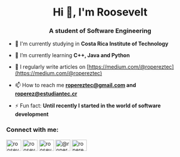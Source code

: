 <h1 align="center">Hi 👋, I'm Roosevelt</h1>
<h3 align="center">A student of Software Engineering</h3>

- 🔭 I'm currently studying in **Costa Rica Institute of Technology**

- 🌱 I’m currently learning **C++, Java and Python**

- 📝 I regularly write articles on [https://medium.com/@ropereztec](https://medium.com/@ropereztec)

- 📫 How to reach me **ropereztec@gmail.com and roperez@estudiantec.cr**

- ⚡ Fun fact: **Until recently I started in the world of software development**

<h3 align="left">Connect with me:</h3>
<p align="left">
<a href="https://twitter.com/roosevelthperez" target="blank"><img align="center" src="https://raw.githubusercontent.com/rahuldkjain/github-profile-readme-generator/master/src/images/icons/Social/twitter.svg" alt="roosevelthperez" height="30" width="40" /></a>
<a href="https://linkedin.com/in/rooseveltperez" target="blank"><img align="center" src="https://raw.githubusercontent.com/rahuldkjain/github-profile-readme-generator/master/src/images/icons/Social/linked-in-alt.svg" alt="rooseveltperez" height="30" width="40" /></a>
<a href="https://instagram.com/rooseveltperez._" target="blank"><img align="center" src="https://raw.githubusercontent.com/rahuldkjain/github-profile-readme-generator/master/src/images/icons/Social/instagram.svg" alt="rooseveltperez._" height="30" width="40" /></a>
<a href="https://medium.com/@ropereztec" target="blank"><img align="center" src="https://raw.githubusercontent.com/rahuldkjain/github-profile-readme-generator/master/src/images/icons/Social/medium.svg" alt="@ropereztec" height="30" width="40" /></a>
<a href="https://www.hackerrank.com/ropereztec" target="blank"><img align="center" src="https://raw.githubusercontent.com/rahuldkjain/github-profile-readme-generator/master/src/images/icons/Social/hackerrank.svg" alt="ropereztec" height="30" width="40" /></a>
</p>

